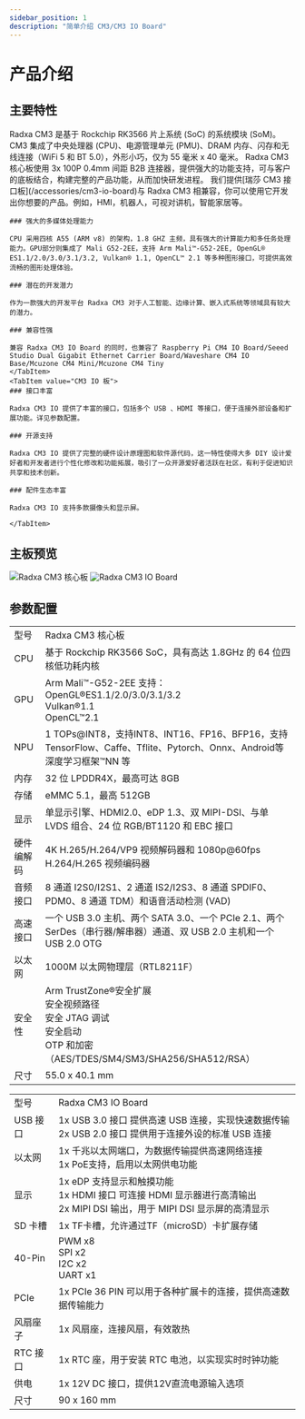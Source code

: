 ```yaml
---
sidebar_position: 1
description: "简单介绍 CM3/CM3 IO Board"
---
```


# 产品介绍

## 主要特性

<Tabs queryString="model">
    <TabItem value="CM3 核心板">
        Radxa CM3 是基于 Rockchip RK3566 片上系统 (SoC) 的系统模块 (SoM)。 CM3 集成了中央处理器 (CPU)、电源管理单元 (PMU)、DRAM 内存、闪存和无线连接（WiFi 5 和 BT 5.0），外形小巧，仅为 55 毫米 x 40 毫米。
        Radxa CM3 核心板使用 3x 100P 0.4mm 间距 B2B 连接器，提供强大的功能支持，可与客户的底板结合，构建完整的产品功能，从而加快研发进程。
    </TabItem>
    <TabItem value="CM3 IO 板">
        我们提供[瑞莎 CM3 接口板](/accessories/cm3-io-board)与 Radxa CM3 相兼容，你可以使用它开发出你想要的产品。例如，HMI，机器人，可视对讲机，智能家居等。
    </TabItem>
</Tabs>

<Tabs queryString="model">
    <TabItem value="CM3 核心板">

    ### 强大的多媒体处理能力

    CPU 采用四核 A55 (ARM v8) 的架构，1.8 GHZ 主频，具有强大的计算能力和多任务处理能力。GPU部分则集成了 Mali G52-2EE，支持 Arm Mali™-G52-2EE, OpenGL® ES1.1/2.0/3.0/3.1/3.2, Vulkan® 1.1, OpenCL™ 2.1 等多种图形接口，可提供高效流畅的图形处理体验。

    ### 潜在的开发潜力

    作为一款强大的开发平台 Radxa CM3 对于人工智能、边缘计算、嵌入式系统等领域具有较大的潜力。

    ### 兼容性强

    兼容 Radxa CM3 IO Board 的同时，也兼容了 Raspberry Pi CM4 IO Board/Seeed Studio Dual Gigabit Ethernet Carrier Board/Waveshare CM4 IO Base/Mcuzone CM4 Mini/Mcuzone CM4 Tiny
    </TabItem>
    <TabItem value="CM3 IO 板">
    ### 接口丰富

    Radxa CM3 IO 提供了丰富的接口，包括多个 USB 、HDMI 等接口，便于连接外部设备和扩展功能。详见参数配置。

    ### 开源支持

    Radxa CM3 IO 提供了完整的硬件设计原理图和软件源代码，这一特性使得大多 DIY 设计爱好者和开发者进行个性化修改和功能拓展，吸引了一众开源爱好者活跃在社区，有利于促进知识共享和技术创新。

    ### 配件生态丰富

    Radxa CM3 IO 支持多款摄像头和显示屏。

    </TabItem>
</Tabs>

## 主板预览

<Tabs queryString="model">
    <TabItem value="Radxa CM3 核心板">
        <img src="/img/cm3/cm3-package.webp" alt="Radxa CM3 核心板" style={{ width: "60%" }} />
    </TabItem>
    <TabItem value="Radxa CM3 IO Board">
        <img src="/img/cm3/cm3-io-package.webp" alt="Radxa CM3 IO Board" style={{ width: "60%" }} />
    </TabItem>
</Tabs>

## 参数配置

<Tabs queryString="model">
    <TabItem value="Radxa CM3 核心板">
    <table>
        <tr>
        <td>型号</td>
        <td>Radxa CM3 核心板</td>
        </tr>
        <tr>
            <td>CPU</td>
            <td>基于 Rockchip RK3566 SoC，具有高达 1.8GHz 的 64 位四核低功耗内核</td>
        </tr>
        <tr>
            <td>GPU</td>
            <td>Arm Mali™-G52-2EE 支持：OpenGL®ES1.1/2.0/3.0/3.1/3.2<br/>Vulkan®1.1<br/>OpenCL™2.1</td>
        </tr>
        <tr>
            <td>NPU</td>
            <td>1 TOPs@INT8，支持INT8、INT16、FP16、BFP16，支持TensorFlow、Caffe、Tflite、Pytorch、Onnx、Android等深度学习框架™NN 等</td>
        </tr>
        <tr>
            <td>内存</td>
            <td>32 位 LPDDR4X，最高可达 8GB</td>
        </tr>
        <tr>
            <td>存储</td>
            <td>eMMC 5.1，最高 512GB</td>
        </tr>
        <tr>
            <td>显示</td>
            <td>单显示引擎、HDMI2.0、eDP 1.3、双 MIPI-DSI、与单 LVDS 组合、24 位 RGB/BT1120 和 EBC 接口</td>
        </tr>
        <tr>
            <td>硬件编解码</td>
            <td>4K H.265/H.264/VP9 视频解码器和 1080p@60fps H.264/H.265 视频编码器</td>
        </tr>
        <tr>
            <td>音频接口</td>
            <td>8 通道 I2S0/I2S1、2 通道 IS2/I2S3、8 通道 SPDIF0、PDM0、8 通道 TDM）和语音活动检测 (VAD)</td>
        </tr>
        <tr>
            <td>高速接口</td>
            <td>一个 USB 3.0 主机、两个 SATA 3.0、一个 PCIe 2.1、两个 SerDes（串行器/解串器）通道、双 USB 2.0 主机和一个 USB 2.0 OTG</td>
        </tr>
        <tr>
            <td>以太网</td>
            <td>1000M 以太网物理层（RTL8211F）</td>
        </tr>
        <tr>
            <td>安全性</td>
            <td>Arm TrustZone®安全扩展<br/>安全视频路径<br/>安全 JTAG 调试<br/>安全启动<br/>OTP 和加密（AES/TDES/SM4/SM3/SHA256/SHA512/RSA）</td>
        </tr>
        <tr>
            <td>尺寸</td>
            <td>55.0 x 40.1 mm</td>
        </tr>
    </table>
    </TabItem>
    <TabItem value="Radxa CM3 IO Board">
    <table>
        <tr>
            <td>型号</td>
            <td>Radxa CM3 IO Board</td>
        </tr>
        <tr>
            <td>USB 接口</td>
            <td>1x USB 3.0 接口 提供高速 USB 连接，实现快速数据传输<br/>2x USB 2.0 接口 提供用于连接外设的标准 USB 连接</td>
        </tr>
        <tr>
            <td>以太网</td>
            <td>1x 千兆以太网端口，为数据传输提供高速网络连接<br/>1x PoE支持，启用以太网供电功能</td>
        </tr>
        <tr>
            <td>显示</td>
            <td>1x eDP 支持显示和触摸功能<br/>1x HDMI 接口 可连接 HDMI 显示器进行高清输出<br/>2x MIPI DSI 输出，用于 MIPI DSI 显示屏的高清显示</td>
        </tr>
        <tr>
            <td>SD 卡槽</td>
            <td>1x TF卡槽，允许通过TF（microSD）卡扩展存储</td>
        </tr>
        <tr>
            <td>40-Pin</td>
            <td>PWM x8<br/>SPI x2<br/>I2C x2<br/>UART x1</td>
        </tr>
        <tr>
            <td>PCIe</td>
            <td>1x PCIe 36 PIN 可以用于各种扩展卡的连接，提供高速数据传输能力</td>
        </tr>
        <tr>
            <td>风扇座子</td>
            <td>1x 风扇座，连接风扇，有效散热</td>
        </tr>
        <tr>
            <td>RTC 接口</td>
            <td>1x RTC 座，用于安装 RTC 电池，以实现实时时钟功能</td>
        </tr>
        <tr>
            <td>供电</td>
            <td>1x 12V DC 接口，提供12V直流电源输入选项</td>
        </tr>
        <tr>
            <td>尺寸</td>
            <td>90 x 160 mm</td>
        </tr>
    </table>
    </TabItem>
</Tabs>
